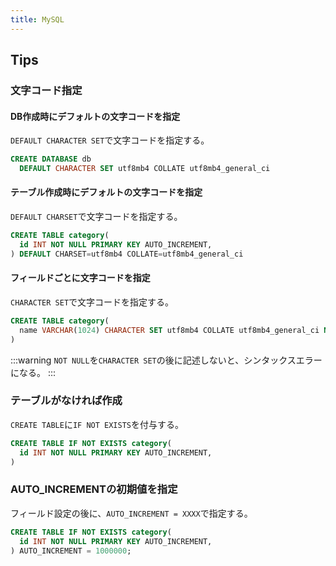 ```yaml
---
title: MySQL
---
```


## Tips

### 文字コード指定

#### DB作成時にデフォルトの文字コードを指定

`DEFAULT CHARACTER SET`で文字コードを指定する。

```sql
CREATE DATABASE db
  DEFAULT CHARACTER SET utf8mb4 COLLATE utf8mb4_general_ci
```

#### テーブル作成時にデフォルトの文字コードを指定

`DEFAULT CHARSET`で文字コードを指定する。

```sql
CREATE TABLE category(
  id INT NOT NULL PRIMARY KEY AUTO_INCREMENT,
) DEFAULT CHARSET=utf8mb4 COLLATE=utf8mb4_general_ci
```

#### フィールドごとに文字コードを指定

`CHARACTER SET`で文字コードを指定する。

```sql
CREATE TABLE category(
  name VARCHAR(1024) CHARACTER SET utf8mb4 COLLATE utf8mb4_general_ci NOT NULL,
)
```

:::warning
`NOT NULL`を`CHARACTER SET`の後に記述しないと、シンタックスエラーになる。
:::

### テーブルがなければ作成

`CREATE TABLE`に`IF NOT EXISTS`を付与する。

```sql
CREATE TABLE IF NOT EXISTS category(
  id INT NOT NULL PRIMARY KEY AUTO_INCREMENT,
)
```

### AUTO_INCREMENTの初期値を指定

フィールド設定の後に、`AUTO_INCREMENT = XXXX`で指定する。

```sql
CREATE TABLE IF NOT EXISTS category(
  id INT NOT NULL PRIMARY KEY AUTO_INCREMENT,
) AUTO_INCREMENT = 1000000;
```
